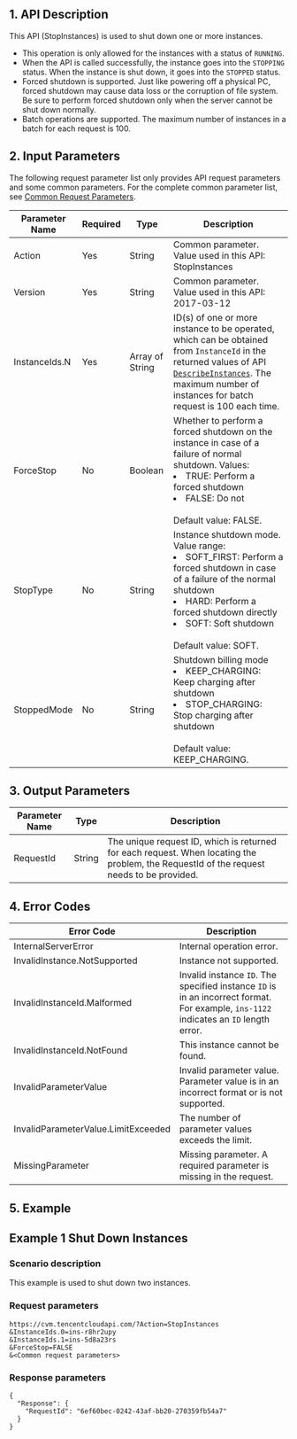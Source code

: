 ## 1. API Description

This API (StopInstances) is used to shut down one or more instances.

* This operation is only allowed for the instances with a status of `RUNNING`.
* When the API is called successfully, the instance goes into the `STOPPING` status. When the instance is shut down, it goes into the `STOPPED` status.
* Forced shutdown is supported. Just like powering off a physical PC, forced shutdown may cause data loss or the corruption of file system. Be sure to perform forced shutdown only when the server cannot be shut down normally.
* Batch operations are supported. The maximum number of instances in a batch for each request is 100.

## 2. Input Parameters

The following request parameter list only provides API request parameters and some common parameters. For the complete common parameter list, see [Common Request Parameters](https://cloud.tencent.com/document/api/213/15692).

| Parameter Name | Required | Type | Description |
|---------|---------|---------|---------|
| Action | Yes | String | Common parameter. Value used in this API: StopInstances |
| Version | Yes | String | Common parameter. Value used in this API: 2017-03-12 |
| InstanceIds.N | Yes | Array of String | ID(s) of one or more instance to be operated, which can be obtained from `InstanceId` in the returned values of API [`DescribeInstances`](https://cloud.tencent.com/document/api/213/15728). The maximum number of instances for batch request is 100 each time. |
| ForceStop | No | Boolean | Whether to perform a forced shutdown on the instance in case of a failure of normal shutdown. Values: <li>TRUE: Perform a forced shutdown</li><li>FALSE: Do not</li><br>Default value: FALSE. |
| StopType | No | String | Instance shutdown mode. Value range: <li>SOFT_FIRST: Perform a forced shutdown in case of a failure of the normal shutdown</li><li>HARD: Perform a forced shutdown directly</li><li>SOFT: Soft shutdown</li><br>Default value: SOFT. |
| StoppedMode | No | String | Shutdown billing mode<li>KEEP_CHARGING: Keep charging after shutdown</li><li>STOP_CHARGING: Stop charging after shutdown</li><br>Default value: KEEP_CHARGING. |

## 3. Output Parameters



| Parameter Name | Type | Description |
|---------|---------|---------|
| RequestId | String | The unique request ID, which is returned for each request. When locating the problem, the RequestId of the request needs to be provided. |

## 4. Error Codes



| Error Code | Description |
|---------|---------|
| InternalServerError | Internal operation error. |
| InvalidInstance.NotSupported | Instance not supported. |
| InvalidInstanceId.Malformed | Invalid instance `ID`. The specified instance `ID` is in an incorrect format. For example, `ins-1122` indicates an `ID` length error. |
| InvalidInstanceId.NotFound | This instance cannot be found. |
| InvalidParameterValue | Invalid parameter value. Parameter value is in an incorrect format or is not supported. |
| InvalidParameterValue.LimitExceeded | The number of parameter values exceeds the limit. |
| MissingParameter | Missing parameter. A required parameter is missing in the request. |

## 5. Example

## Example 1 Shut Down Instances

### Scenario description

This example is used to shut down two instances.

                
### Request parameters

```
https://cvm.tencentcloudapi.com/?Action=StopInstances
&InstanceIds.0=ins-r8hr2upy
&InstanceIds.1=ins-5d8a23rs
&ForceStop=FALSE
&<Common request parameters>
```
### Response parameters

```
{
  "Response": {
    "RequestId": "6ef60bec-0242-43af-bb20-270359fb54a7"
  }
}
```


        
